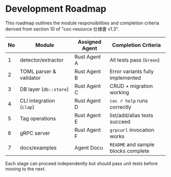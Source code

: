 # Development Roadmap

This roadmap outlines the module responsibilities and completion criteria derived from section 10 of "coc-resource 仕様書 v1.3".

| No | Module                | Assigned Agent | Completion Criteria |
|----|-----------------------|---------------|--------------------|
| 1  | detector/extractor    | Rust Agent A  | All tests pass (`Green`) |
| 2  | TOML parser & validator | Rust Agent B | Error variants fully implemented |
| 3  | DB layer (`db::store`) | Rust Agent C | CRUD + migration working |
| 4  | CLI integration (`clap`) | Rust Agent D | `coc r help` runs correctly |
| 5  | Tag operations        | Rust Agent E  | list/add/alias tests succeed |
| 6  | gRPC server           | Rust Agent F  | `grpcurl` invocation works |
| 7  | docs/examples         | Agent Docu    | `README` and sample blocks complete |

Each stage can proceed independently but should pass unit tests before moving to the next.

